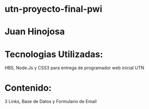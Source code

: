 # utn-proyecto-final-pwi
# Juan Hinojosa
# Tecnologias Utilizadas: 
  HBS, Node.Js y CSS3 para entrega de programador web inicial UTN
# Contenido:
  3 Links, Base de Datos y Formulario de Email
